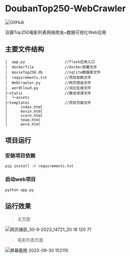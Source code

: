# DoubanTop250-WebCrawler
![GitHub](https://img.shields.io/github/license/electronic-pig/DoubanTop250-WebCrawler)

豆瓣Top250电影列表网络爬虫+数据可视化Web应用

## 主要文件结构
```
│  app.py                  //flask应用入口
│  dockerfile              //docker部署文件
│  movieTop250.db          //sqlite数据库文件
│  requirements.txt        //项目依赖文件
│  WebCrawler.py           //网页爬虫文件
│  wordCloud.py            //词云生成文件
├─static                   //静态资源文件
│  └─assets
├─templates                //项目页面文件
│      index.html
│      movie.html
│      score.html
│      team.html
│      word.html
```
## 项目运行


### 安装项目依赖
```
pip install -r requirements.txt
```
### 启动web项目
```
python app.py
```
## 运行效果
> 主页面

![网页捕获_30-9-2023_14721_20 18 120 71](https://github.com/electronic-pig/DoubanTop250-WebCrawler/assets/103497254/11a73b18-299b-4fb4-8b6b-e253b23f4278)
> 电影列表页面

![屏幕截图 2023-09-30 152110](https://github.com/electronic-pig/DoubanTop250-WebCrawler/assets/103497254/d3415200-74a5-4454-9f11-bbb8a5596f79)
